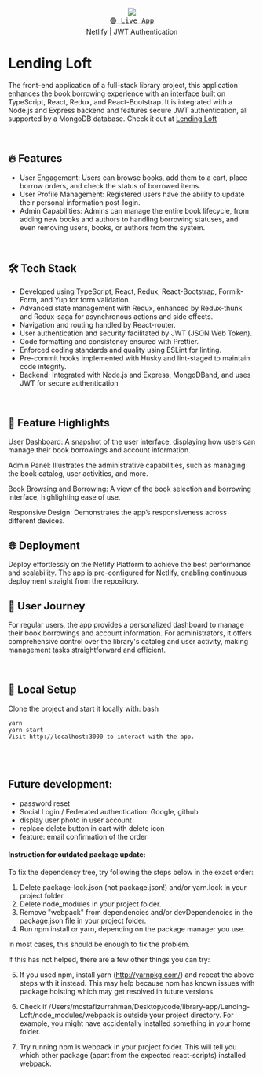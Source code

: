 <p align="center">
  <img src="https://skillicons.dev/icons?i=react,redux,bootstrap,ts" />
  <br/>
  <a href="https://zealous-galileo-0290aa.netlify.app/"><kbd>🟢 Live App</kbd></a>
  <br/>
  <span>Netlify</span> | <span>JWT Authentication</span>
</p>

# Lending Loft

The front-end application of a full-stack library project, this application enhances the book borrowing experience with an interface built on TypeScript, React, Redux, and React-Bootstrap. It is integrated with a Node.js and Express backend and features secure JWT authentication, all supported by a MongoDB database.
Check it out at [Lending Loft](https://zealous-galileo-0290aa.netlify.app/)

<br/>

## 🔥 Features

- User Engagement: Users can browse books, add them to a cart, place borrow orders, and check the status of borrowed items.
- User Profile Management: Registered users have the ability to update their personal information post-login.
- Admin Capabilities: Admins can manage the entire book lifecycle, from adding new books and authors to handling borrowing statuses, and even removing users, books, or authors from the system.
  
<br/>

## 🛠 Tech Stack

- Developed using TypeScript, React, Redux, React-Bootstrap, Formik-Form, and Yup for form validation.
- Advanced state management with Redux, enhanced by Redux-thunk and Redux-saga for asynchronous actions and side effects.
- Navigation and routing handled by React-router.
- User authentication and security facilitated by JWT (JSON Web Token).
- Code formatting and consistency ensured with Prettier.
- Enforced coding standards and quality using ESLint for linting.
- Pre-commit hooks implemented with Husky and lint-staged to maintain code integrity.
- Backend: Integrated with Node.js and Express, MongoDBand, and uses JWT for secure authentication
<br/>


## 📸 Feature Highlights


User Dashboard: A snapshot of the user interface, displaying how users can manage their book borrowings and account information.

Admin Panel: Illustrates the administrative capabilities, such as managing the book catalog, user activities, and more.

Book Browsing and Borrowing: A view of the book selection and borrowing interface, highlighting ease of use.

Responsive Design: Demonstrates the app’s responsiveness across different devices.

## 🌐 Deployment

Deploy effortlessly on the Netlify Platform to achieve the best performance and scalability. The app is pre-configured for Netlify, enabling continuous deployment straight from the repository.
<br/>

## 📖 User Journey
For regular users, the app provides a personalized dashboard to manage their book borrowings and account information. For administrators, it offers comprehensive control over the library's catalog and user activity, making management tasks straightforward and efficient.

<br/>


## 🚀 Local Setup
Clone the project and start it locally with:
bash
```
yarn 
yarn start
Visit http://localhost:3000 to interact with the app.
```

<br/>

<br/>

## Future development:

- password reset
- Social Login / Federated authentication: Google, github
- display user photo in user account
- replace delete button in cart with delete icon
- feature: email confirmation of the order

  
#### Instruction for outdated package update:

To fix the dependency tree, try following the steps below in the exact order:
  1. Delete package-lock.json (not package.json!) and/or yarn.lock in your project folder.
  2. Delete node_modules in your project folder.
  3. Remove "webpack" from dependencies and/or devDependencies in the package.json file in your project folder.
  4. Run npm install or yarn, depending on the package manager you use.

In most cases, this should be enough to fix the problem.

If this has not helped, there are a few other things you can try:

  5. If you used npm, install yarn (http://yarnpkg.com/) and repeat the above steps with it instead.
     This may help because npm has known issues with package hoisting which may get resolved in future versions.

  6. Check if /Users/mostafizurrahman/Desktop/code/library-app/Lending-Loft/node_modules/webpack is outside your project directory.
     For example, you might have accidentally installed something in your home folder.
     
  8. Try running npm ls webpack in your project folder.
     This will tell you which other package (apart from the expected react-scripts) installed webpack.
